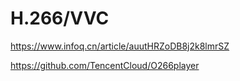 # H.266/VVC
https://www.infoq.cn/article/auutHRZoDB8j2k8lmrSZ

https://github.com/TencentCloud/O266player

